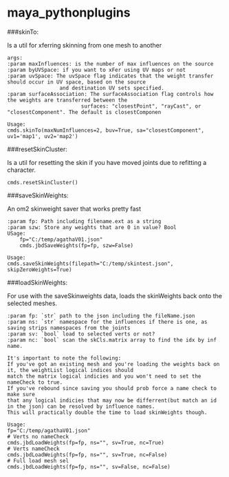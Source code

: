 # maya_pythonplugins

###skinTo:

Is a util for xferring skinning from one mesh to another 
```
args:
:param maxInfluences: is the number of max influences on the source
:param byUVSpace: if you want to xFer using UV maps or not
:param uvSpace: The uvSpace flag indicates that the weight transfer should occur in UV space, based on the source
                 and destination UV sets specified.
:param surfaceAssociation: The surfaceAssociation flag controls how the weights are transferred between the
                        surfaces: "closestPoint", "rayCast", or "closestComponent". The default is closestComponen

Usage:
cmds.skinTo(maxNumInfluences=2, buv=True, sa="closestComponent", uv1='map1', uv2='map2')
```

###resetSkinCluster:

Is a util for resetting the skin if you have moved joints due to refitting a character.

```
cmds.resetSkinCluster()
```

###saveSkinWeights:

An om2 skinweight saver that works pretty fast
```
:param fp: Path including filename.ext as a string
:param szw: Store any weights that are 0 in value? Bool
USage:
    fp="C:/temp/agathaV01.json"
    cmds.jbdSaveWeights(fp=fp, szw=False)

Usage:
cmds.saveSkinWeights(filepath="C:/temp/skintest.json", skipZeroWeights=True)
```

###loadSkinWeights:

For use with the saveSkinweights data, loads the skinWeights back onto the selected meshes.
```
:param fp: `str` path to the json including the fileName.json
:param ns: `str` namespace for the influences if there is one, as saving strips namespaces from the joints
:param sv: `bool` load to selected verts or not?
:param nc: `bool` scan the skCls.matrix array to find the idx by inf name.

It's important to note the following:
If you've got an existing mesh and you're loading the weights back on it, the weightList logical indices should
match the matrix logical indicies and you won't need to set the nameCheck to true.
If you've rebound since saving you should prob force a name check to make sure
that any logical indicies that may now be differrent(but match an id in the json) can be resolved by influence names.
This will practically double the time to load skinWeights though.

Usage:
fp="C:/temp/agathaV01.json"
# Verts no nameCheck
cmds.jbdLoadWeights(fp=fp, ns="", sv=True, nc=True)
# Verts nameCheck
cmds.jbdLoadWeights(fp=fp, ns="", sv=True, nc=False)
# Full load mesh sel
cmds.jbdLoadWeights(fp=fp, ns="", sv=False, nc=False)
```